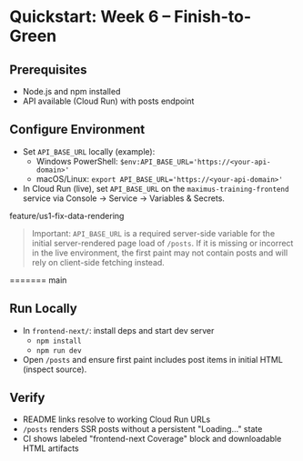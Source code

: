 # Quickstart: Week 6 – Finish-to-Green

## Prerequisites
- Node.js and npm installed
- API available (Cloud Run) with posts endpoint

## Configure Environment
- Set `API_BASE_URL` locally (example):
  - Windows PowerShell: `$env:API_BASE_URL='https://<your-api-domain>'`
  - macOS/Linux: `export API_BASE_URL='https://<your-api-domain>'`
- In Cloud Run (live), set `API_BASE_URL` on the `maximus-training-frontend` service via Console → Service → Variables & Secrets.

feature/us1-fix-data-rendering
> Important: `API_BASE_URL` is a required server-side variable for the initial server-rendered page load of `/posts`. If it is missing or incorrect in the live environment, the first paint may not contain posts and will rely on client-side fetching instead.

=======
main
## Run Locally
- In `frontend-next/`: install deps and start dev server
  - `npm install`
  - `npm run dev`
- Open `/posts` and ensure first paint includes post items in initial HTML (inspect source).

## Verify
- README links resolve to working Cloud Run URLs
- `/posts` renders SSR posts without a persistent "Loading..." state
- CI shows labeled "frontend-next Coverage" block and downloadable HTML artifacts
